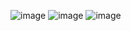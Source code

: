 ![image](https://github.com/user-attachments/assets/4c02585e-0735-42ce-b401-23728e8103cf)
![image](https://github.com/user-attachments/assets/25e9ded5-e857-4ca0-9e2f-a4d9478c4fca)
![image](https://github.com/user-attachments/assets/f998a016-5dac-4d79-95d8-b58ec79beb9b)


